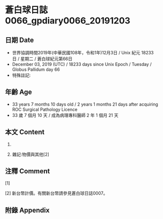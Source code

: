 # 蒼白球日誌0066_gpdiary0066_20191203 #

## 日期 Date ##

* 世界協調時間2019年(中華民國108年，令和1年)12月3日 / Unix 紀元 18233 日 / 星期二 / 蒼白球紀元第66日
* December 03, 2019 (UTC) / 18233 days since Unix Epoch / Tuesday / Globus Pallidum day 66
* 特殊註記:

## 年齡 Age ##

* 33 years 7 months 10 days old / 2 years 1 months 21 days after acquiring ROC Surgical Pathology Licence
* 33 歲 7 個月 10 天 / 成為病理專科醫師 2 年 1 個月 21 天

## 本文 Content ##

1. 

    
2. 雜記:物價與其他[2]

    

## 注釋 Comment ##

[1] 


[2] 新台幣計價。有關新台幣請參見蒼白球日誌0007。



## 附錄 Appendix ##

